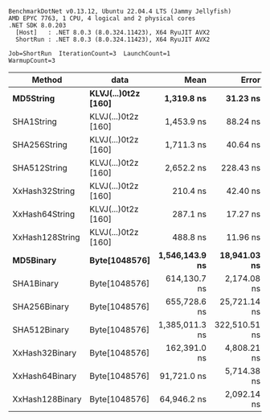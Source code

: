 ```

BenchmarkDotNet v0.13.12, Ubuntu 22.04.4 LTS (Jammy Jellyfish)
AMD EPYC 7763, 1 CPU, 4 logical and 2 physical cores
.NET SDK 8.0.203
  [Host]   : .NET 8.0.3 (8.0.324.11423), X64 RyuJIT AVX2
  ShortRun : .NET 8.0.3 (8.0.324.11423), X64 RyuJIT AVX2

Job=ShortRun  IterationCount=3  LaunchCount=1  
WarmupCount=3  

```
| Method          | data                | Mean           | Error         | StdDev       | Min            | Max            | Gen0   | Allocated |
|---------------- |-------------------- |---------------:|--------------:|-------------:|---------------:|---------------:|-------:|----------:|
| **MD5String**       | **KLVJ(...)0t2z [160]** |     **1,319.8 ns** |      **31.23 ns** |      **1.71 ns** |     **1,318.1 ns** |     **1,321.5 ns** | **0.0134** |    **1128 B** |
| SHA1String      | KLVJ(...)0t2z [160] |     1,453.9 ns |      88.24 ns |      4.84 ns |     1,448.4 ns |     1,457.6 ns | 0.0153 |    1416 B |
| SHA256String    | KLVJ(...)0t2z [160] |     1,711.3 ns |      40.64 ns |      2.23 ns |     1,708.8 ns |     1,712.9 ns | 0.0210 |    1856 B |
| SHA512String    | KLVJ(...)0t2z [160] |     2,652.2 ns |     228.43 ns |     12.52 ns |     2,644.6 ns |     2,666.6 ns | 0.0381 |    3240 B |
| XxHash32String  | KLVJ(...)0t2z [160] |       210.4 ns |      42.40 ns |      2.32 ns |       208.0 ns |       212.6 ns | 0.0069 |     584 B |
| XxHash64String  | KLVJ(...)0t2z [160] |       287.1 ns |      17.27 ns |      0.95 ns |       286.1 ns |       288.0 ns | 0.0086 |     728 B |
| XxHash128String | KLVJ(...)0t2z [160] |       488.8 ns |      11.96 ns |      0.66 ns |       488.0 ns |       489.2 ns | 0.0134 |    1128 B |
| **MD5Binary**       | **Byte[1048576]**       | **1,546,143.9 ns** |  **18,941.03 ns** |  **1,038.22 ns** | **1,545,427.0 ns** | **1,547,334.5 ns** |      **-** |      **41 B** |
| SHA1Binary      | Byte[1048576]       |   614,130.7 ns |   2,174.08 ns |    119.17 ns |   614,043.6 ns |   614,266.5 ns |      - |      49 B |
| SHA256Binary    | Byte[1048576]       |   655,728.6 ns |  25,721.14 ns |  1,409.86 ns |   654,908.1 ns |   657,356.6 ns |      - |      57 B |
| SHA512Binary    | Byte[1048576]       | 1,385,011.3 ns | 322,510.51 ns | 17,677.89 ns | 1,374,490.7 ns | 1,405,420.8 ns |      - |      89 B |
| XxHash32Binary  | Byte[1048576]       |   162,391.0 ns |   4,808.21 ns |    263.55 ns |   162,178.4 ns |   162,685.9 ns |      - |      32 B |
| XxHash64Binary  | Byte[1048576]       |    91,721.0 ns |   5,714.38 ns |    313.22 ns |    91,448.9 ns |    92,063.4 ns |      - |      32 B |
| XxHash128Binary | Byte[1048576]       |    64,946.2 ns |   2,092.14 ns |    114.68 ns |    64,844.3 ns |    65,070.4 ns |      - |      40 B |
